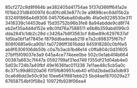 85cf272c9d8f664b
ae382405d41754ae
5f37d366ff641a2e
f01bb231d840097d
6cd0fcd63e877c3e
a9898cec6dd15b2a
832491868a4d9306
045706eba60dba9b
4fa0e8228530e311
3418339c14453ba6
15d35752b96b3fe8
8a94abdde9cd8f74
eb2ef35a4d4d152e
e8c0fd76a7588511
e6b8b359abd099c0
dda2841c1db2c28d
c3426a7b6f3563cf
8dbe89c6297637af
1d5ba0bf1af7845e
f879ddbadeaab219
e7a2c898375f67b7
808f0685e6ca90b1
fa07296ff3616ddd
845918280c0bf6e5
ab8f6306106db50b
c0a7b3acb1bd8e14
c0ffa804c0d31605
27bff5f09037e3a9
645a4ce774eee0be
502c0e1ab4f4b664
00387a663c7f447a
0592799af31ed749
f355df21d04ab4e0
5d03c724b7a40fbf
49e1636fac011338
7e11ae48c5cb5a0c
8c371c99d8020a06
f0f5fb80951ceb40
ef0d2bdad3a5db93
0ca6d6dd3e50c93d
10ee641f881ebb23
5bd4aef870029a27
67658754bf0f58e2
10972fb928f06ea4
